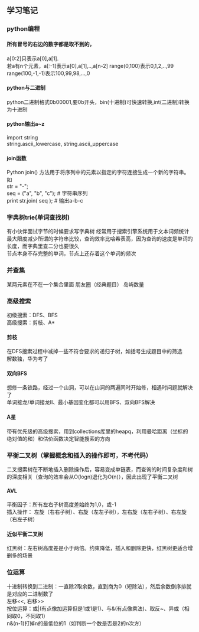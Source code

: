 ## 学习笔记  
  
### python编程
#### 所有冒号的右边的数字都是取不到的，  
a[0:2]只表示a[0],a[1].  
若a有n个元素，a[:-1]表示a[0],a[1],..,a[n-2]
range(0,100)表示0,1,2,..,99  
range(100,-1,-1)表示100,99,98,...,0
#### python与二进制  
python二进制格式0b00001,要0b开头，bin(十进制)可快速转换,int(二进制)转换为十进制
#### python输出a~z  
import string  
string.ascii_lowercase, string.ascii_uppercase  
#### join函数
Python join() 方法用于将序列中的元素以指定的字符连接生成一个新的字符串。  如  
str = "-";  
seq = ("a", "b", "c"); # 字符串序列  
print str.join( seq );  # 输出a-b-c  
 
### 字典树trie(单词查找树) 
有小伙伴面试字节的时候要求写字典树 
经常用于搜索引擎系统用于文本词频统计  
最大限度减少所谓的字符串比较，查询效率比哈希表高，因为查询的速度是单词的长度，而字典里查二分也要很久  
节点本身不存完整的单词，节点上还存着这个单词的频次
  
  
### 并查集   
某两元素在不在一个集合里面 
朋友圈（经典题目） 
岛屿数量  
  
### 高级搜索
初级搜索：DFS、BFS  
高级搜索：剪枝、A*  
#### 剪枝  
在DFS搜索过程中减掉一些不符合要求的递归子树，如括号生成题目中的筛选  
解数独，华为考了  
#### 双向BFS  
想修一条铁路，经过一个山洞，可以在山洞的两遍同时开始修，相遇时问题就解决了   
单词接龙/单词接龙II、最小基因变化都可以用BFS、双向BFS解决  
#### A星  
带有优先级的高级搜索，用到collections库里的heapq，利用曼哈距离（坐标的绝对值的和）和估价函数决定智能搜索的方向  
   
### 平衡二叉树（掌握概念和插入的操作即可，不考代码）  
二叉搜索树在不断地插入删除操作后，容易变成单链表，而查询的时间复杂度和树的深度相关（查询的效率会从O(logn)退化为O(n)），因此出现了平衡二叉树    
#### AVL  
平衡因子：所有左右子树高度差始终为1,0，或-1  
插入操作： 左旋（右右子树）、右旋（左左子树），左右旋（左右子树）、右左旋（右左子树）  
#### 近似平衡二叉树   
红黑树：左右树高度差是小于两倍。约束降低，插入和删除更快，红黑树更适合增删多的场景  
  
### 位运算   
十进制转换到二进制：一直除2取余数，直到商为0（短除法），然后余数倒序排就是对应的二进制数了  
左移<<, 右移>>  
按位运算：或|(有点像加运算但是1或1是1)、与&(有点像乘法)、取反~、异或（相同取0，不同取1）    
n&(n-1)打掉n的最低位的1（如判断一个数是否是2的n次方）  
